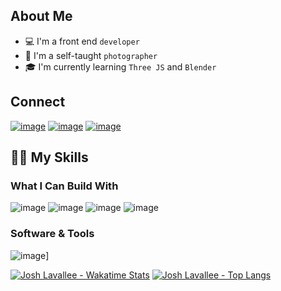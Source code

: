 ## About Me
* 💻 I'm a front end `developer`
* 📸 I'm a self-taught `photographer`
* 🎓 I'm currently learning `Three JS` and `Blender`

## Connect
[![image](https://img.shields.io/badge/LinkedIn-0077B5?style=for-the-badge&logo=linkedin&logoColor=white)](https://www.linkedin.com/in/josh-lavallee/)
[![image](https://img.shields.io/badge/Instagram-E4405F?style=for-the-badge&logo=instagram&logoColor=white)](https://www.instagram.com/yoshigrams/)
[![image](https://img.shields.io/badge/Gmail-D14836?style=for-the-badge&logo=gmail&logoColor=white)](mailto:j.lavallee.dev@gmail.com)

## 🤹‍♂️ My Skills

### What I Can Build With
![image](https://img.shields.io/badge/HTML5-E34F26?style=for-the-badge&logo=html5&logoColor=white)
![image](https://img.shields.io/badge/CSS3-1572B6?style=for-the-badge&logo=css3&logoColor=white)
![image](https://img.shields.io/badge/JavaScript-F7DF1E?style=for-the-badge&logo=javascript&logoColor=black)
![image](https://img.shields.io/badge/React-20232A?style=for-the-badge&logo=react&logoColor=61DAFB)

### Software & Tools
![image](https://img.shields.io/badge/-Git-black?style=flat-square&logo=git)]


[![Josh Lavallee - Wakatime Stats](https://github-readme-stats.vercel.app/api/wakatime?username=joshlavallee&theme=tokyonight)](https://github.com/joshlavallee/github-readme-stats)
[![Josh Lavallee - Top Langs](https://github-readme-stats.vercel.app/api/top-langs/?username=joshlavallee&theme=tokyonight)](https://github.com/joshlavallee/github-readme-stats)
